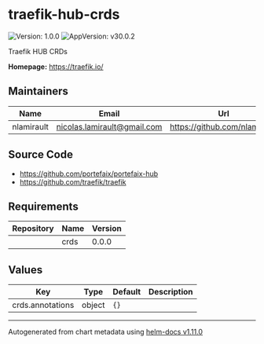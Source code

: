 # traefik-hub-crds

![Version: 1.0.0](https://img.shields.io/badge/Version-1.0.0-informational?style=flat-square) ![AppVersion: v30.0.2](https://img.shields.io/badge/AppVersion-v30.0.2-informational?style=flat-square)

Traefik HUB CRDs

**Homepage:** <https://traefik.io/>

## Maintainers

| Name       | Email                         | Url                             |
| ---------- | ----------------------------- | ------------------------------- |
| nlamirault | <nicolas.lamirault@gmail.com> | <https://github.com/nlamirault> |

## Source Code

- <https://github.com/portefaix/portefaix-hub>
- <https://github.com/traefik/traefik>

## Requirements

| Repository | Name | Version |
| ---------- | ---- | ------- |
|            | crds | 0.0.0   |

## Values

| Key              | Type   | Default | Description |
| ---------------- | ------ | ------- | ----------- |
| crds.annotations | object | `{}`    |             |

---

Autogenerated from chart metadata using [helm-docs v1.11.0](https://github.com/norwoodj/helm-docs/releases/v1.11.0)
